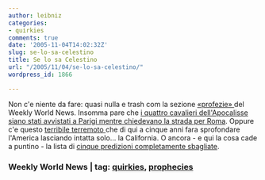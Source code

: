 ```yaml
---
author: leibniz
categories:
- quirkies
comments: true
date: '2005-11-04T14:02:32Z'
slug: se-lo-sa-celestino
title: Se lo sa Celestino
url: "/2005/11/04/se-lo-sa-celestino/"
wordpress_id: 1866

---
```

Non c'e niente da fare: quasi nulla e trash com la sezione [«profezie» ](http://www.weeklyworldnews.com/features/prophecy/)del Weekly World News. Insomma pare che [i quattro cavalieri dell'Apocalisse siano stati avvistati a Parigi mentre chiedevano la strada per Roma](http://www.weeklyworldnews.com/features/prophecy/18445). Oppure c'e questo [terribile terremoto ](http://www.weeklyworldnews.com/features/prophecy/61553)che di qui a cinque anni fara sprofondare l'America lasciando intatta solo... la California. O ancora - e qui la cosa cade a puntino - la lista di [cinque predizioni completamente sbagliate](http://www.weeklyworldnews.com/features/prophecy/58482).

### Weekly World News | tag: [quirkies](http://www.technorati.com/tags/quirkies), [prophecies](http://www.technorati.com/tags/prophecies)
